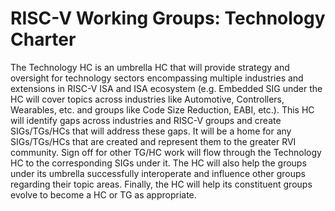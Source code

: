 # RISC-V Working Groups: Technology Charter

The Technology HC is an umbrella HC that will provide strategy and oversight for
technology sectors encompassing multiple industries and extensions in RISC-V ISA and
ISA ecosystem (e.g. Embedded SIG under the HC will cover topics across industries like
Automotive, Controllers, Wearables, etc. and groups like Code Size Reduction, EABI, etc.).
This HC will identify gaps across industries and RISC-V groups and create
SIGs/TGs/HCs that will address these gaps. It will be a home for any SIGs/TGs/HCs
that are created and represent them to the greater RVI community. Sign off for other
TG/HC work will flow through the Technology HC to the corresponding SIGs under it.
The HC will also help the groups under its umbrella successfully interoperate and
influence other groups regarding their topic areas. Finally, the HC will help its
constituent groups evolve to become a HC or TG as appropriate.
